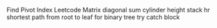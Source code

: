 Find Pivot Index Leetcode
Matrix diagonal sum
cylinder height stack hr
shortest path from root to leaf for binary tree
try catch block
